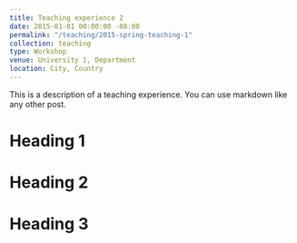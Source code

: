 ```yaml
---
title: Teaching experience 2
date: 2015-01-01 00:00:00 -08:00
permalink: "/teaching/2015-spring-teaching-1"
collection: teaching
type: Workshop
venue: University 1, Department
location: City, Country
---
```


This is a description of a teaching experience. You can use markdown like any other post.

Heading 1
======

Heading 2
======

Heading 3
======
